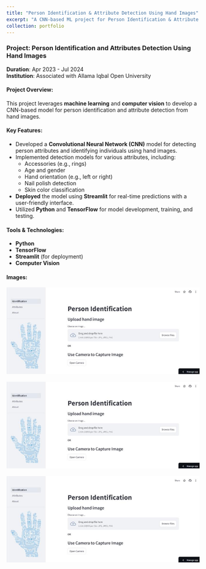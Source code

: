 ```yaml
---
title: "Person Identification & Attribute Detection Using Hand Images"
excerpt: "A CNN-based ML project for Person Identification & Attribute detection.<br/><img src='/images/PI.jpg'>"
collection: portfolio
---
```


### Project: Person Identification and Attributes Detection Using Hand Images

**Duration**: Apr 2023 - Jul 2024  
**Institution**: Associated with Allama Iqbal Open University

#### Project Overview:
This project leverages **machine learning** and **computer vision** to develop a CNN-based model for person identification and attribute detection from hand images.

#### Key Features:
- Developed a **Convolutional Neural Network (CNN)** model for detecting person attributes and identifying individuals using hand images.
- Implemented detection models for various attributes, including:
  - Accessories (e.g., rings)
  - Age and gender
  - Hand orientation (e.g., left or right)
  - Nail polish detection
  - Skin color classification
- **Deployed** the model using **Streamlit** for real-time predictions with a user-friendly interface.
- Utilized **Python** and **TensorFlow** for model development, training, and testing.

#### Tools & Technologies:
- **Python**
- **TensorFlow**
- **Streamlit** (for deployment)
- **Computer Vision**

#### Images:

<img src='/images/PI.jpg'><br><br>
<img src='/images/PI.jpg'><br><br>
<img src='/images/PI.jpg'>

